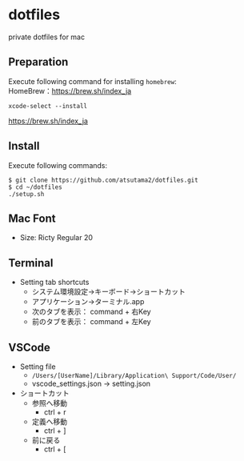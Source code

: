 # dotfiles
private dotfiles for mac

## Preparation
Execute following command for installing `homebrew`:<br>
HomeBrew：https://brew.sh/index_ja

```
xcode-select --install
```
https://brew.sh/index_ja

## Install
Execute following commands:
```
$ git clone https://github.com/atsutama2/dotfiles.git
$ cd ~/dotfiles
./setup.sh
```

## Mac Font
- Size: Ricty Regular 20

## Terminal
- Setting tab shortcuts
  - システム環境設定→キーボード→ショートカット
  - アプリケーション→ターミナル.app
  - 次のタブを表示： command + 右Key
  - 前のタブを表示： command + 左Key

## VSCode
- Setting file
  - `/Users/[UserName]/Library/Application\ Support/Code/User/ `
  - vscode_settings.json → setting.json
- ショートカット
  - 参照へ移動
    - ctrl + r
  - 定義へ移動
    - ctrl + ]
  - 前に戻る
    - ctrl + [
